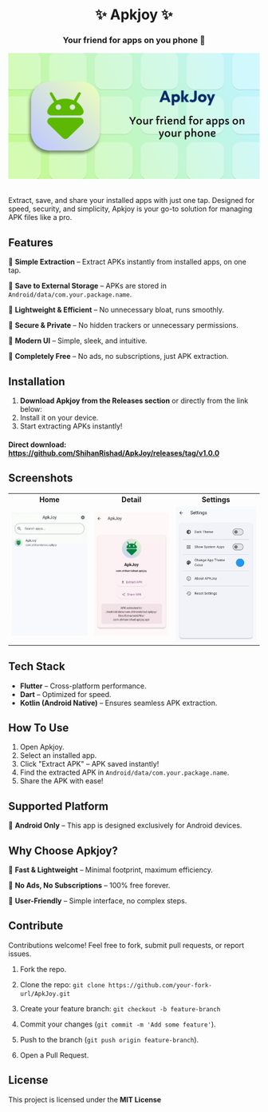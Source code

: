 <h1 align="center"> ✨ Apkjoy ✨ </h1>
<h3 align="center">
<strong>Your friend for apps on you phone 🚀</strong>
</h3>
<img src="assets/images/banner.png" alt="banner">

<br>Extract, save, and share your installed apps with just one tap. Designed for speed, security, and simplicity, Apkjoy is your go-to solution for managing APK files like a pro.

## Features

🔘 **Simple Extraction** – Extract APKs instantly from installed apps, on one tap.

🔘 **Save to External Storage** – APKs are stored in `Android/data/com.your.package.name`.

🔘 **Lightweight & Efficient** – No unnecessary bloat, runs smoothly.

🔘 **Secure & Private** – No hidden trackers or unnecessary permissions.  

🔘 **Modern UI** – Simple, sleek, and intuitive.  

🔘 **Completely Free** – No ads, no subscriptions, just APK extraction. 



## Installation

1. **Download Apkjoy from the Releases section** or directly from the link below:
2. Install it on your device.  
3. Start extracting APKs instantly!  
<h4>
Direct download: <a href="https://github.com/ShihanRishad/ApkJoy/releases/tag/v1.0.0">https://github.com/ShihanRishad/ApkJoy/releases/tag/v1.0.0</a>
</h4>

## Screenshots

<table align="center">
<tr>
<th>Home</th><th>Detail</th><th>Settings</th>
</tr>
<tr>
<td><img src="assets/images/screenshot_list.png" alt="home page"/></td>
<td><img src="assets/images/screenshot_detail2.png" alt="detail page"/></td>
<td><img src="assets/images/screenshot_settings.png" alt="settings page"/></td>
</tr>
</table>



## Tech Stack

- **Flutter** – Cross-platform performance.  
- **Dart** – Optimized for speed.  
- **Kotlin (Android Native)** – Ensures seamless APK extraction.  



## How To Use

1. Open Apkjoy.
2. Select an installed app.
3. Click "Extract APK" – APK saved instantly!
4. Find the extracted APK in `Android/data/com.your.package.name`.
5. Share the APK with ease!


## Supported Platform

📌 **Android Only** – This app is designed exclusively for Android devices.



<!-- ## Permissions Used

- **Storage Access**

 -->


## Why Choose Apkjoy?

🔹 **Fast & Lightweight** – Minimal footprint, maximum efficiency.  

🔹 **No Ads, No Subscriptions** – 100% free forever.  

🔹 **User-Friendly** – Simple interface, no complex steps.  



## Contribute

Contributions welcome! Feel free to fork, submit pull requests, or report issues.  

1. Fork the repo.
2. Clone the repo: 
`git clone https://github.com/your-fork-url/ApkJoy.git`

3. Create your feature branch:
`git checkout -b feature-branch`

4. Commit your changes (`git commit -m 'Add some feature'`).

5. Push to the branch (`git push origin feature-branch`).
6. Open a Pull Request.


## License

This project is licensed under the **MIT License**
